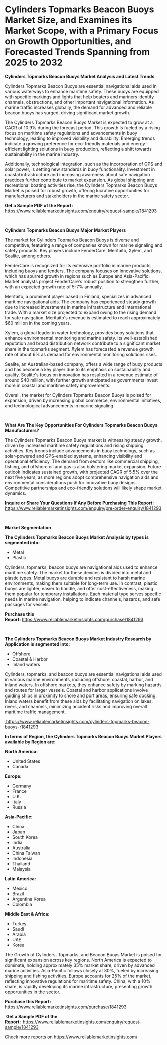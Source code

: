 <p><h1>Cylinders Topmarks Beacon Buoys Market Size, and Examines its Market Scope, with a Primary Focus on Growth Opportunities, and Forecasted Trends Spanning from 2025 to 2032</h1></p><p><strong>Cylinders Topmarks Beacon Buoys Market Analysis and Latest Trends</strong></p>
<p><p>Cylinders Topmarks Beacon Buoys are essential navigational aids used in various waterways to enhance maritime safety. These buoys are equipped with specific markings and lights that help boaters and mariners identify channels, obstructions, and other important navigational information. As marine traffic increases globally, the demand for advanced and reliable beacon buoys has surged, driving significant market growth.</p><p>The Cylinders Topmarks Beacon Buoys Market is expected to grow at a CAGR of 10.9% during the forecast period. This growth is fueled by a rising focus on maritime safety regulations and advancements in buoy technology, leading to improved visibility and durability. Emerging trends indicate a growing preference for eco-friendly materials and energy-efficient lighting solutions in buoy production, reflecting a shift towards sustainability in the marine industry.</p><p>Additionally, technological integration, such as the incorporation of GPS and solar power, is setting new standards in buoy functionality. Investment in coastal infrastructure and increasing awareness about safe navigation practices further contribute to market expansion. As global shipping and recreational boating activities rise, the Cylinders Topmarks Beacon Buoys Market is poised for robust growth, offering lucrative opportunities for manufacturers and stakeholders in the marine safety sector.</p></p>
<p><strong>Get a Sample PDF of the Report:&nbsp;</strong> <a href="https://www.reliablemarketinsights.com/enquiry/request-sample/1841293?utm_campaign=2660&utm_medium=2&utm_source=Github&utm_content=ia&utm_term=28022025&utm_id=cylinders-topmarks-beacon-buoys">https://www.reliablemarketinsights.com/enquiry/request-sample/1841293</a></p>
<p>&nbsp;</p>
<p><strong>Cylinders Topmarks Beacon Buoys Major Market Players</strong></p>
<p><p>The market for Cylinders Topmarks Beacon Buoys is diverse and competitive, featuring a range of companies known for marine signaling and safety products. Key players include FenderCare, Meritaito, Xylem, and Sealite, among others.</p><p>FenderCare is recognized for its extensive portfolio in marine products, including buoys and fenders. The company focuses on innovative solutions, which has spurred growth in regions such as Europe and Asia-Pacific. Market analysts project FenderCare's robust position to strengthen further, with an expected growth rate of 5-7% annually.</p><p>Meritaito, a prominent player based in Finland, specializes in advanced maritime navigational aids. The company has experienced steady growth due to increased investments in marine infrastructure and international trade. With a market size projected to expand owing to the rising demand for safe navigation, Meritaito's revenue is estimated to reach approximately $60 million in the coming years.</p><p>Xylem, a global leader in water technology, provides buoy solutions that enhance environmental monitoring and marine safety. Its well-established reputation and broad distribution network contribute to a significant market share in the topmarks segment. Xylem has forecasted a revenue growth rate of about 6% as demand for environmental monitoring solutions rises.</p><p>Sealite, an Australian-based company, offers a wide range of buoy products and has become a key player due to its emphasis on sustainability and quality. Sealite's focus on innovation has resulted in a revenue estimate of around $40 million, with further growth anticipated as governments invest more in coastal and maritime safety improvements.</p><p>Overall, the market for Cylinders Topmarks Beacon Buoys is poised for expansion, driven by increasing global commerce, environmental initiatives, and technological advancements in marine signaling.</p></p>
<p>&nbsp;</p>
<p><strong>What Are The Key Opportunities For Cylinders Topmarks Beacon Buoys Manufacturers?</strong></p>
<p><p>The Cylinders Topmarks Beacon Buoys market is witnessing steady growth, driven by increased maritime safety regulations and rising shipping activities. Key trends include advancements in buoy technology, such as solar-powered and GPS-enabled systems, enhancing visibility and operational efficiency. The demand from sectors like commercial shipping, fishing, and offshore oil and gas is also bolstering market expansion. Future outlook indicates sustained growth, with projected CAGR of 5.5% over the next five years, as more regions adopt comprehensive navigation aids and environmental considerations push for innovative buoy designs. Competitive partnerships and eco-friendly solutions will likely shape market dynamics.</p></p>
<p><strong>Inquire or Share Your Questions If Any Before Purchasing This Report:</strong> <a href="https://www.reliablemarketinsights.com/enquiry/pre-order-enquiry/1841293?utm_campaign=2660&utm_medium=2&utm_source=Github&utm_content=ia&utm_term=28022025&utm_id=cylinders-topmarks-beacon-buoys">https://www.reliablemarketinsights.com/enquiry/pre-order-enquiry/1841293</a></p>
<p>&nbsp;</p>
<p><strong>Market Segmentation</strong></p>
<p><strong>The Cylinders Topmarks Beacon Buoys Market Analysis by types is segmented into:</strong></p>
<p><ul><li>Metal</li><li>Plastic</li></ul></p>
<p><p>Cylinders, topmarks, beacon buoys are navigational aids used to enhance maritime safety. The market for these devices is divided into metal and plastic types. Metal buoys are durable and resistant to harsh marine environments, making them suitable for long-term use. In contrast, plastic buoys are lighter, easier to handle, and offer cost-effectiveness, making them popular for temporary installations. Each material type serves specific needs in marine navigation, helping to indicate channels, hazards, and safe passages for vessels.</p></p>
<p><strong>Purchase this Report:&nbsp;</strong><a href="https://www.reliablemarketinsights.com/purchase/1841293?utm_campaign=2660&utm_medium=2&utm_source=Github&utm_content=ia&utm_term=28022025&utm_id=cylinders-topmarks-beacon-buoys">https://www.reliablemarketinsights.com/purchase/1841293</a></p>
<p>&nbsp;</p>
<p><strong>The Cylinders Topmarks Beacon Buoys Market Industry Research by Application is segmented into:</strong></p>
<p><ul><li>Offshore</li><li>Coastal & Harbor</li><li>Inland waters</li></ul></p>
<p><p>Cylinders, topmarks, and beacon buoys are essential navigational aids used in various marine environments, including offshore, coastal, harbor, and inland waters. In offshore markets, they enhance safety by marking hazards and routes for larger vessels. Coastal and harbor applications involve guiding ships in proximity to shore and port areas, ensuring safe docking. Inland waters benefit from these aids by facilitating navigation on lakes, rivers, and channels, minimizing accident risks and improving overall maritime traffic management.</p></p>
<p><a href="https://www.reliablemarketinsights.com/cylinders-topmarks-beacon-buoys-r1841293?utm_campaign=2660&utm_medium=2&utm_source=Github&utm_content=ia&utm_term=28022025&utm_id=cylinders-topmarks-beacon-buoys">&nbsp;https://www.reliablemarketinsights.com/cylinders-topmarks-beacon-buoys-r1841293</a></p>
<p><strong>In terms of Region, the Cylinders Topmarks Beacon Buoys Market Players available by Region are:</strong></p>
<p>
    <p> <strong> North America: </strong>
        <ul>
            <li>United States</li>
            <li>Canada</li>
        </ul>
        </p> 
    <p> <strong> Europe: </strong>
        <ul>
            <li>Germany</li>
            <li>France</li>
            <li>U.K.</li>
            <li>Italy</li>
            <li>Russia</li>
        </ul>
        </p> 
    <p> <strong> Asia-Pacific: </strong>
        <ul>
            <li>China</li>
            <li>Japan</li>
            <li>South Korea</li>
            <li>India</li>
            <li>Australia</li>
            <li>China Taiwan</li>
            <li>Indonesia</li>
            <li>Thailand</li>
            <li>Malaysia</li>
        </ul>
        </p> 
    <p> <strong> Latin America: </strong>
        <ul>
            <li>Mexico</li>
            <li>Brazil</li>
            <li>Argentina Korea</li>
            <li>Colombia</li>
        </ul>
        </p> 
    <p> <strong> Middle East & Africa: </strong>
        <ul>
            <li>Turkey</li>
            <li>Saudi</li>
            <li>Arabia</li>
            <li>UAE</li>
            <li>Korea</li>
        </ul>
    </p>
    </p>
<p><p>The Growth of Cylinders, Topmarks, and Beacon Buoys Market is poised for significant expansion across key regions. North America is expected to dominate, holding approximately 35% market share, driven by advanced marine activities. Asia-Pacific follows closely at 30%, fueled by increasing shipping and fishing activities. Europe accounts for 25% of the market, reflecting innovative regulations for maritime safety. China, with a 10% share, is rapidly developing its marine infrastructure, presenting growth opportunities in the sector.</p></p>
<p><strong>Purchase this Report: </strong><a href="https://www.reliablemarketinsights.com/purchase/1841293?utm_campaign=2660&utm_medium=2&utm_source=Github&utm_content=ia&utm_term=28022025&utm_id=cylinders-topmarks-beacon-buoys">https://www.reliablemarketinsights.com/purchase/1841293</a></p>
<p>&nbsp;<strong>Get a Sample PDF of the Report:&nbsp;&nbsp;</strong><a href="https://www.reliablemarketinsights.com/enquiry/request-sample/1841293?utm_campaign=2660&utm_medium=2&utm_source=Github&utm_content=ia&utm_term=28022025&utm_id=cylinders-topmarks-beacon-buoys">https://www.reliablemarketinsights.com/enquiry/request-sample/1841293</a></p>
<p><strong></strong></p>
<p>Check more reports on <a href="https://www.reliablemarketinsights.com/?utm_campaign=2660&utm_medium=2&utm_source=Github&utm_content=ia&utm_term=28022025&utm_id=cylinders-topmarks-beacon-buoys">https://www.reliablemarketinsights.com/</a></p>